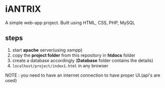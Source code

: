 # iANTRIX
A simple web-app project. Built using HTML, CSS, PHP, MySQL

## steps
1. start **apache** server(using xampp)
2. copy the **project folder** from this repository in **htdocs** folder
3. create a database accordingly (**Database** folder contains the details)
4. `localhost/project/index1.html` in any browser 

 NOTE : you need to have an internet connection to have proper UI.(api's are used)